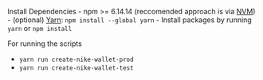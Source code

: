 
Install Dependencies
    - npm >= 6.14.14 (reccomended approach is via [NVM](https://github.com/nvm-sh/nvm))
    - (optional) [Yarn](https://classic.yarnpkg.com/lang/en/docs/install/#mac-stable): `npm install --global yarn`
    - Install packages by running `yarn` or `npm install`

For running the scripts
- `yarn run create-nike-wallet-prod`
- `yarn run create-nike-wallet-test`
    
